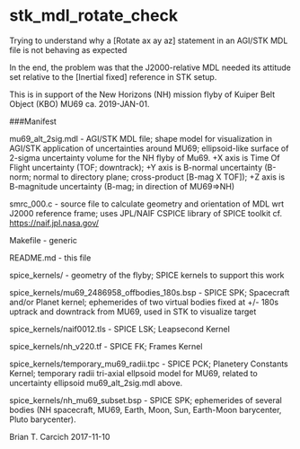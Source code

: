 # stk_mdl_rotate_check
Trying to understand why a [Rotate ax ay az] statement in an AGI/STK MDL file is not behaving as expected

In the end, the problem was that the J2000-relative MDL needed its attitude set relative to the [Inertial fixed] reference in STK setup.

This is in support of the New Horizons (NH) mission flyby of Kuiper Belt Object (KBO) MU69 ca. 2019-JAN-01.

###Manifest

mu69_alt_2sig.mdl - AGI/STK MDL file; shape model for visualization in AGI/STK application of uncertainties around MU69; ellipsoid-like surface of 2-sigma uncertainty volume for the NH flyby of Mu69.  +X axis is Time Of Flight uncertainty (TOF; downtrack); +Y axis is B-normal uncertainty (B-norm; normal to directory plane; cross-product [B-mag X TOF]); +Z axis is B-magnitude uncertainty (B-mag; in direction of MU69=>NH) 

smrc_000.c - source file to calculate geometry and orientation of MDL wrt J2000 reference frame; uses JPL/NAIF CSPICE library of SPICE toolkit cf. https://naif.jpl.nasa.gov/

Makefile - generic 

README.md - this file

spice_kernels/ - geometry of the flyby; SPICE kernels to support this work

spice_kernels/mu69_2486958_offbodies_180s.bsp - SPICE SPK; Spacecraft and/or Planet kernel;  ephemerides of two virtual bodies fixed at +/- 180s uptrack and downtrack from MU69, used in STK to visualize target

spice_kernels/naif0012.tls - SPICE LSK; Leapsecond Kernel

spice_kernels/nh_v220.tf - SPICE FK; Frames Kernel

spice_kernels/temporary_mu69_radii.tpc - SPICE PCK; Planetery Constants Kernel; temporary radii tri-axial ellpsoid model for MU69, related to uncertainty ellipsoid mu69_alt_2sig.mdl above.

spice_kernels/nh_mu69_subset.bsp - SPICE SPK; ephemerides of several bodies (NH spacecraft, MU69, Earth, Moon, Sun, Earth-Moon barycenter, Pluto barycenter).

Brian T. Carcich  2017-11-10
